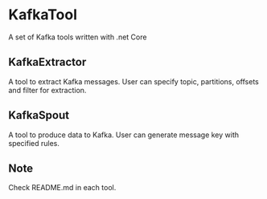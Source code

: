 # KafkaTool
A set of Kafka tools written with .net Core

## KafkaExtractor
A tool to extract Kafka messages. User can specify topic, partitions, offsets and filter for extraction.

## KafkaSpout
A tool to produce data to Kafka. User can generate message key with specified rules.

## Note
Check README.md in each tool.
